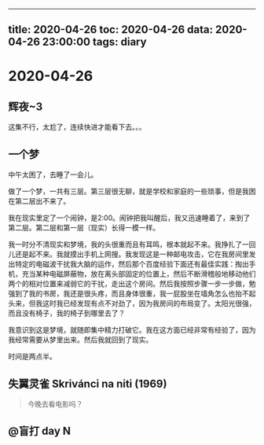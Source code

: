 
---
title: 2020-04-26
toc: 2020-04-26
data: 2020-04-26 23:00:00
tags: diary
---


# 2020-04-26

## 辉夜~3

这集不行，太尬了，连续快进才能看下去。。。

## 一个梦

中午太困了，去睡了一会儿。

做了一个梦，一共有三层。第三层很无聊，就是学校和家庭的一些琐事，但是我困在第二层出不来了。

我在现实里定了一个闹钟，是2:00。闹钟把我叫醒后，我又迅速睡着了，来到了第二层。第二层和第一层（现实）长得一模一样。

我一时分不清现实和梦境，我的头很重而且有耳鸣，根本就起不来。我挣扎了一回儿还是起不来。我就摸出手机上网搜。我发现这是一种邮电攻击，它在我房间里发出特定的电磁波干扰我大脑的运作，然后那个百度经验下面还有最佳实践：掏出手机，充当某种电磁屏蔽物，放在离头部固定的位置上，然后不断滑稽般地移动他们两个的相对位置来减弱它的干扰，走出这个房间。然后我按照步骤一步一步做，勉强到了我的书房，我还是很头疼，而且身体很重，我一屁股坐在墙角怎么也抬不起头来，但我这时我已经发现有点不对劲了，因为我房间的布局变了。太阳光很强，而且没有椅子，我的椅子到哪里去了？

我意识到这是梦境，就随即集中精力打破它。我在这方面已经非常有经验了，因为我经常需要从梦里出来。然后我就回到了现实。

时间是两点半。

## 失翼灵雀 Skrivánci na niti (1969)

> 今晚去看电影吗？

## @盲打 day N





